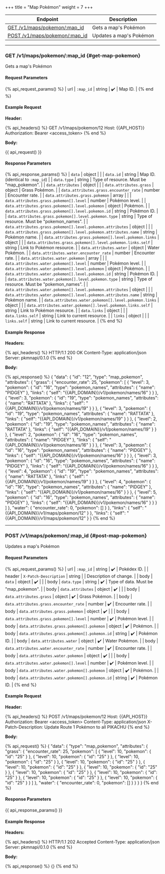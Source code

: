 +++
title = "Map Pokémon"
weight = 7
+++

| Endpoint                                           | Description             |
|----------------------------------------------------|-------------------------|
| [GET /v1/maps/pokemon/:map_id](#get-map-pokemon)   | Gets a map's Pokémon    |
| [POST /v1/maps/pokemon/:map_id](#post-map-pokemon) | Updates a map's Pokémon |

---

### GET /v1/maps/pokemon/:map_id {#get-map-pokemon}

Gets a map's Pokémon

#### Request Parameters

{% api_request_params() %}
| url | `:map_id` | string | ✔️ | Map ID. |
{% end %}

#### Example Request

**Header:**

{% api_headers() %}
GET /v1/maps/pokemon/12
Host: {{API_HOST}}
Authorization: Bearer <access_token>
{% end %}

**Body:**

{{ api_request() }}

#### Response Parameters

{% api_response_params() %}
| `data`                                                          | object |                                            |
| `data.id`                                                       | string | Map ID. (identical to `:map_id`)           |
| `data.type`                                                     | string | Type of resource. Must be "map_pokemon".   |
| `data.attributes`                                               | object |                                            |
| `data.attributes.grass`                                         | object | Grass Pokémon.                             |
| `data.attributes.grass.encounter_rate`                          | number | Encounter rate.                            |
| `data.attributes.grass.pokemon`                                 | array  |                                            |
| `data.attributes.grass.pokemon[].level`                         | number | Pokémon level.                             |
| `data.attributes.grass.pokemon[].level.pokemon`                 | object | Pokémon.                                   |
| `data.attributes.grass.pokemon[].level.pokemon.id`              | string | Pokémon ID.                                |
| `data.attributes.grass.pokemon[].level.pokemon.type`            | string | Type of resource. Must be "pokemon_names". |
| `data.attributes.grass.pokemon[].level.pokemon.attributes`      | object |                                            |
| `data.attributes.grass.pokemon[].level.pokemon.attributes.name` | string | Pokémon name.                              |
| `data.attributes.grass.pokemon[].level.pokemon.links`           | object |                                            |
| `data.attributes.grass.pokemon[].level.pokemon.links.self`      | string | Link to Pokémon resource.                  |
| `data.attributes.water`                                         | object | Water Pokémon.                             |
| `data.attributes.water.encounter_rate`                          | number | Encounter rate.                            |
| `data.attributes.water.pokemon`                                 | array  |                                            |
| `data.attributes.water.pokemon[].level`                         | number | Pokémon level.                             |
| `data.attributes.water.pokemon[].level.pokemon`                 | object | Pokémon.                                   |
| `data.attributes.water.pokemon[].level.pokemon.id`              | string | Pokémon ID.                                |
| `data.attributes.water.pokemon[].level.pokemon.type`            | string | Type of resource. Must be "pokemon_names". |
| `data.attributes.water.pokemon[].level.pokemon.attributes`      | object |                                            |
| `data.attributes.water.pokemon[].level.pokemon.attributes.name` | string | Pokémon name.                              |
| `data.attributes.water.pokemon[].level.pokemon.links`           | object |                                            |
| `data.attributes.water.pokemon[].level.pokemon.links.self`      | string | Link to Pokémon resource.                  |
| `data.links`                                                    | object |                                            |
| `data.links.self`                                               | string | Link to current resource.                  |
| `links`                                                         | object |                                            |
| `links.self`                                                    | string | Link to current resource.                  |
{% end %}

#### Example Response

**Headers:**

{% api_headers() %}
HTTP/1.1 200 OK
Content-Type: application/json
Server: pkmnapi/0.1.0
{% end %}

**Body:**

{% api_response() %}
{
    "data": {
        "id": "12",
        "type": "map_pokemon",
        "attributes": {
            "grass": {
                "encounter_rate": 25,
                "pokemon": [
                    {
                        "level": 3,
                        "pokemon": {
                            "id": "16",
                            "type": "pokemon_names",
                            "attributes": {
                                "name": "PIDGEY"
                            },
                            "links": {
                                "self": "{{API_DOMAIN}}/v1/pokemon/names/16"
                            }
                        }
                    },
                    {
                        "level": 3,
                        "pokemon": {
                            "id": "19",
                            "type": "pokemon_names",
                            "attributes": {
                                "name": "RATTATA"
                            },
                            "links": {
                                "self": "{{API_DOMAIN}}/v1/pokemon/names/19"
                            }
                        }
                    },
                    {
                        "level": 3,
                        "pokemon": {
                            "id": "19",
                            "type": "pokemon_names",
                            "attributes": {
                                "name": "RATTATA"
                            },
                            "links": {
                                "self": "{{API_DOMAIN}}/v1/pokemon/names/19"
                            }
                        }
                    },
                    {
                        "level": 2,
                        "pokemon": {
                            "id": "19",
                            "type": "pokemon_names",
                            "attributes": {
                                "name": "RATTATA"
                            },
                            "links": {
                                "self": "{{API_DOMAIN}}/v1/pokemon/names/19"
                            }
                        }
                    },
                    {
                        "level": 2,
                        "pokemon": {
                            "id": "16",
                            "type": "pokemon_names",
                            "attributes": {
                                "name": "PIDGEY"
                            },
                            "links": {
                                "self": "{{API_DOMAIN}}/v1/pokemon/names/16"
                            }
                        }
                    },
                    {
                        "level": 3,
                        "pokemon": {
                            "id": "16",
                            "type": "pokemon_names",
                            "attributes": {
                                "name": "PIDGEY"
                            },
                            "links": {
                                "self": "{{API_DOMAIN}}/v1/pokemon/names/16"
                            }
                        }
                    },
                    {
                        "level": 3,
                        "pokemon": {
                            "id": "16",
                            "type": "pokemon_names",
                            "attributes": {
                                "name": "PIDGEY"
                            },
                            "links": {
                                "self": "{{API_DOMAIN}}/v1/pokemon/names/16"
                            }
                        }
                    },
                    {
                        "level": 4,
                        "pokemon": {
                            "id": "19",
                            "type": "pokemon_names",
                            "attributes": {
                                "name": "RATTATA"
                            },
                            "links": {
                                "self": "{{API_DOMAIN}}/v1/pokemon/names/19"
                            }
                        }
                    },
                    {
                        "level": 4,
                        "pokemon": {
                            "id": "16",
                            "type": "pokemon_names",
                            "attributes": {
                                "name": "PIDGEY"
                            },
                            "links": {
                                "self": "{{API_DOMAIN}}/v1/pokemon/names/16"
                            }
                        }
                    },
                    {
                        "level": 5,
                        "pokemon": {
                            "id": "16",
                            "type": "pokemon_names",
                            "attributes": {
                                "name": "PIDGEY"
                            },
                            "links": {
                                "self": "{{API_DOMAIN}}/v1/pokemon/names/16"
                            }
                        }
                    }
                ]
            },
            "water": {
                "encounter_rate": 0,
                "pokemon": []
            }
        },
        "links": {
            "self": "{{API_DOMAIN}}/v1/maps/pokemon/12"
        }
    },
    "links": {
        "self": "{{API_DOMAIN}}/v1/maps/pokemon/12"
    }
}
{% end %}

---

### POST /v1/maps/pokemon/:map_id {#post-map-pokemon}

Updates a map's Pokémon

#### Request Parameters

{% api_request_params() %}
| url    | `:map_id`                                    | string | ✔️ | Pokédex ID.                          |
| header | `X-Patch-Description`                        | string |   | Description of change.               |
| body   | `data`                                       | object | ✔️ |                                      |
| body   | `data.type`                                  | string | ✔️ | Type of data. Must be "map_pokemon". |
| body   | `data.attributes`                            | object | ✔️ |                                      |
| body   | `data.attributes.grass`                      | object | ✔️ | Grass Pokémon.                       |
| body   | `data.attributes.grass.encounter_rate`       | number | ✔️ | Encounter rate.                      |
| body   | `data.attributes.grass.pokemon`              | object | ✔️ |                                      |
| body   | `data.attributes.grass.pokemon[].level`      | number | ✔️ | Pokémon level.                       |
| body   | `data.attributes.grass.pokemon[].pokemon`    | object | ✔️ | Pokémon.                             |
| body   | `data.attributes.grass.pokemon[].pokemon.id` | string | ✔️ | Pokémon ID.                          |
| body   | `data.attributes.water`                      | object | ✔️ | Water Pokémon.                       |
| body   | `data.attributes.water.encounter_rate`       | number | ✔️ | Encounter rate.                      |
| body   | `data.attributes.water.pokemon`              | object | ✔️ |                                      |
| body   | `data.attributes.water.pokemon[].level`      | number | ✔️ | Pokémon level.                       |
| body   | `data.attributes.water.pokemon[].pokemon`    | object | ✔️ | Pokémon.                             |
| body   | `data.attributes.water.pokemon[].pokemon.id` | string | ✔️ | Pokémon ID.                          |
{% end %}

#### Example Request

**Header:**

{% api_headers() %}
POST /v1/maps/pokemon/12
Host: {{API_HOST}}
Authorization: Bearer <access_token>
Content-Type: application/json
X-Patch-Description: Update Route 1 Pokémon to all PIKACHU
{% end %}

**Body:**

{% api_request() %}
{
    "data": {
        "type": "map_pokemon",
        "attributes": {
            "grass": {
                "encounter_rate": 25,
                "pokemon": [
                    {
                        "level": 10,
                        "pokemon": {
                            "id": "25"
                        }
                    },
                    {
                        "level": 10,
                        "pokemon": {
                            "id": "25"
                        }
                    },
                    {
                        "level": 10,
                        "pokemon": {
                            "id": "25"
                        }
                    },
                    {
                        "level": 10,
                        "pokemon": {
                            "id": "25"
                        }
                    },
                    {
                        "level": 10,
                        "pokemon": {
                            "id": "25"
                        }
                    },
                    {
                        "level": 10,
                        "pokemon": {
                            "id": "25"
                        }
                    },
                    {
                        "level": 10,
                        "pokemon": {
                            "id": "25"
                        }
                    },
                    {
                        "level": 10,
                        "pokemon": {
                            "id": "25"
                        }
                    },
                    {
                        "level": 10,
                        "pokemon": {
                            "id": "25"
                        }
                    },
                    {
                        "level": 10,
                        "pokemon": {
                            "id": "25"
                        }
                    }
                ]
            },
            "water": {
                "encounter_rate": 0,
                "pokemon": []
            }
        }
    }
}
{% end %}

#### Response Parameters

{{ api_response_params() }}

#### Example Response

**Headers:**

{% api_headers() %}
HTTP/1.1 202 Accepted
Content-Type: application/json
Server: pkmnapi/0.1.0
{% end %}

**Body:**

{% api_response() %}
{}
{% end %}
